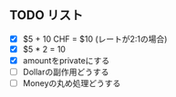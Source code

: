 ## TODO リスト

- [x] $5 + 10 CHF = $10 (レートが2:1の場合)
- [x] $5 * 2 = 10
- [x] amountをprivateにする
- [ ] Dollarの副作用どうする
- [ ] Moneyの丸め処理どうする